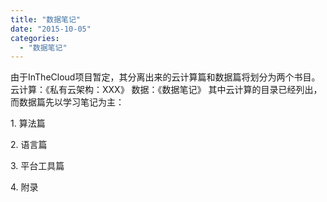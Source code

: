 ```yaml
---
title: "数据笔记"
date: "2015-10-05"
categories: 
  - "数据笔记"
---
```


由于InTheCloud项目暂定，其分离出来的云计算篇和数据篇将划分为两个书目。 云计算：《私有云架构：XXX》 数据：《数据笔记》 其中云计算的目录已经列出，而数据篇先以学习笔记为主：

1\. 算法篇

2\. 语言篇

3\. 平台工具篇

4\. 附录
